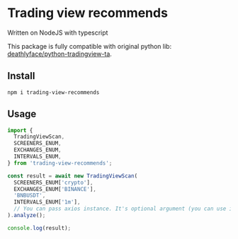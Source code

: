 # Trading view recommends

Written on NodeJS with typescript

This package is fully compatible with original python lib: [deathlyface/python-tradingview-ta](https://github.com/deathlyface/python-tradingview-ta).

## Install

```
npm i trading-view-recommends
```

## Usage

```typescript
import {
  TradingViewScan,
  SCREENERS_ENUM,
  EXCHANGES_ENUM,
  INTERVALS_ENUM,
} from 'trading-view-recommends';

const result = await new TradingViewScan(
  SCREENERS_ENUM['crypto'],
  EXCHANGES_ENUM['BINANCE'],
  'BNBUSDT',
  INTERVALS_ENUM['1m'],
  // You can pass axios instance. It's optional argument (you can use it for pass custom headers or proxy)
).analyze();

console.log(result);
```
